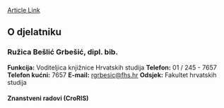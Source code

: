 [Article Link](https://www.fhs.hr/djelatnik/ruzica.grbesic)

## O djelatniku
###  Ružica Bešlić Grbešić, dipl. bib. 
**Funkcija:**
Voditeljica knjižnice Hrvatskih studija 
**Telefon:**
01 / 245 - 7657
**Telefon kućni:**
7657
**E-mail:**
[rgrbesic@fhs.hr](javascript:startMail\('teoefrpvs@fuu.e'\);)
**Odsjek:**
Fakultet hrvatskih studija 
#### Znanstveni radovi (CroRIS)
